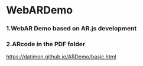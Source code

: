 # WebARDemo
### 1.WebAR Demo based on AR.js development
### 2.ARcode in the PDF folder   
https://datimon.github.io/ARDemo/basic.html  

